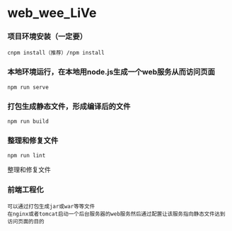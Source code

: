 # web_wee_LiVe

### 项目环境安装（一定要）

```
cnpm install（推荐）/npm install
```

### 本地环境运行，在本地用node.js生成一个web服务从而访问页面
```
npm run serve
```

### 打包生成静态文件，形成编译后的文件
```
npm run build
```

### 整理和修复文件

```
npm run lint
```

整理和修复文件

### 前端工程化

```
可以通过打包生成jar或war等等文件
在nginx或者tomcat启动一个后台服务器的web服务然后通过配置让该服务指向静态文件达到访问页面的目的
```

